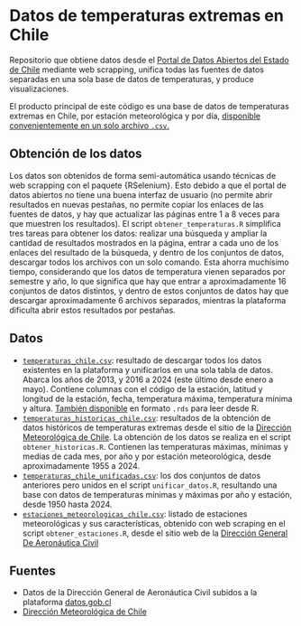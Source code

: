 # Datos de temperaturas extremas en Chile

Repositorio que obtiene datos desde el [Portal de Datos Abiertos del Estado de Chile](https://datos.gob.cl/dataset/?q=temperatura) mediante web scrapping, unifica todas las fuentes de datos separadas en una sola base de datos de temperaturas, y produce visualizaciones.

El producto principal de este código es una base de datos de temperaturas extremas en Chile, por estación meteorológica y por día, [disponible convenientemente en un solo archivo `.csv`.](datos/procesados/temperaturas_chile.csv)

## Obtención de los datos

Los datos son obtenidos de forma semi-automática usando técnicas de web scrapping con el paquete {RSelenium}. Esto debido a que el portal de datos abiertos no tiene una buena interfaz de usuario (no permite abrir resultados en nuevas pestañas, no permite copiar los enlaces de las fuentes de datos, y hay que actualizar las páginas entre 1 a 8 veces para que muestren los resultados). El script `obtener_temperaturas.R` simplifica tres tareas para obtener los datos: realizar una búsqueda y ampliar la cantidad de resultados mostrados en la página, entrar a cada uno de los enlaces del resultado de la búsqueda, y dentro de los conjuntos de datos, descargar todos los archivos con un solo comando. Esta ahorra muchísimo tiempo, considerando que los datos de temperatura vienen separados por semestre y año, lo que significa que hay que entrar a aproximadamente 16 conjuntos de datos distintos, y dentro de estos conjuntos de datos hay que descargar aproximadamente 6 archivos separados, mientras la plataforma dificulta abrir estos resultados por pestañas.

## Datos
- [`temperaturas_chile.csv`](datos/procesados/temperaturas_chile.csv): resultado de descargar todos los datos existentes en la plataforma y unificarlos en una sola tabla de datos. Abarca los años de 2013, y 2016 a 2024 (este último desde enero a mayo). Contiene columnas con el código de la estación, latitud y longitud de la estación, fecha, temperatura máxima, temperatura mínima y altura. [También disponible](datos/procesados/temperaturas_chile.rds) en formato `.rds` para leer desde R.
- [`temperaturas_historicas_chile.csv`](datos/procesados/temperaturas_historicas_chile.csv): resultados de la obtención de datos históricos de temperaturas extremas desde el sitio de la [Dirección Meteorológica de Chile](https://climatologia.meteochile.gob.cl/application/historico/temperaturaHistoricaMes/180005/1). La obtención de los datos se realiza en el script `obtener_historicas.R`. Contienen las temperaturas máximas, mínimas y medias de cada mes, por año y por estación meteorológica, desde aproximadamente 1955 a 2024.
- [`temperaturas_chile_unificadas.csv`](datos/procesados/temperaturas_chile_unificadas.csv): los dos conjuntos de datos anteriores pero unidos en el script `unificar_datos.R`, resultando una base con datos de temperaturas mínimas y máximas por año y estación, desde 1950 hasta 2024.
- [`estaciones_meteorologicas_chile.csv`](datos/estaciones_meteorologicas_chile.csv): listado de estaciones meteorológicas y sus características, obtenido con web scraping en el script `obtener_estaciones.R`, desde el sitio web de la [Dirección General De Aeronáutica Civil](https://climatologia.meteochile.gob.cl/application/informacion/buscadorEstaciones)


## Fuentes
- Datos de la Dirección General de Aeronáutica Civil subidos a la plataforma [datos.gob.cl](https://datos.gob.cl/dataset/?q=temperatura)
- [Dirección Meteorológica de Chile](https://climatologia.meteochile.gob.cl)